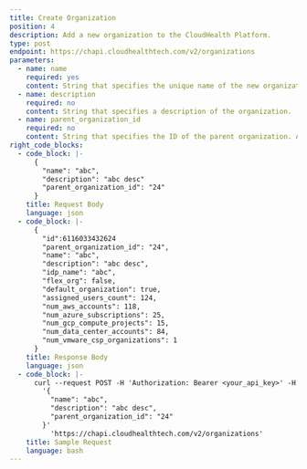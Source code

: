 ```yaml
---
title: Create Organization
position: 4
description: Add a new organization to the CloudHealth Platform.
type: post
endpoint: https://chapi.cloudhealthtech.com/v2/organizations
parameters:
  - name: name
    required: yes
    content: String that specifies the unique name of the new organization.
  - name: description
    required: no
    content: String that specifies a description of the organization.
  - name: parent_organization_id
    required: no
    content: String that specifies the ID of the parent organization. Applies only for organizations in FlexOrgs.
right_code_blocks:
  - code_block: |-
      {
        "name": "abc",
        "description": "abc desc"
        "parent_organization_id": "24"
      }
    title: Request Body
    language: json
  - code_block: |-
      {
        "id":6116033432624
        "parent_organization_id": "24",
        "name": "abc",
        "description": "abc desc",
        "idp_name": "abc",
        "flex_org": false,
        "default_organization": true,
        "assigned_users_count": 124,
        "num_aws_accounts": 118,
        "num_azure_subscriptions": 25,
        "num_gcp_compute_projects": 15,
        "num_data_center_accounts": 84,
        "num_vmware_csp_organizations": 1
      }
    title: Response Body
    language: json
  - code_block: |-
      curl --request POST -H 'Authorization: Bearer <your_api_key>' -H 'Content-Type: application/json' -d
        '{
          "name": "abc",
          "description": "abc desc",
          "parent_organization_id": "24"
        }'    
          'https://chapi.cloudhealthtech.com/v2/organizations'
    title: Sample Request
    language: bash
---
```

